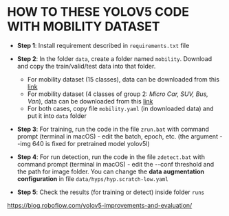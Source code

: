 # HOW TO THESE YOLOV5 CODE WITH MOBILITY DATASET

+ **Step 1**: Install requirement described in `requirements.txt` file

+ **Step 2**: In the folder `data`, create a folder named `mobility`. Download and copy the train/valid/test data into that folder.
  + For mobility dataset (15 classes), data can be downloaded from this [link](https://drive.google.com/drive/folders/12EiV92VHRoM8R9N9SL-3okPG2TU1fl5b?usp=sharing)
  + For mobility dataset (4 classes of group 2: *Micro Car, SUV, Bus, Van*), data can be downloaded from this [link](https://drive.google.com/drive/folders/12EiV92VHRoM8R9N9SL-3okPG2TU1fl5b?usp=sharing)
  + For both cases, copy file `mobility.yaml` (in downloaded data) and put it into `data` folder

+ **Step 3**: For training, run the code in the file `zrun.bat` with command prompt (terminal in macOS) - edit the batch, epoch, etc. (the argument --img 640 is fixed for pretrained model yolov5l)

+ **Step 4**: For run detection, run the code in the file `zdetect.bat` with command prompt (terminal in macOS) - edit the --conf threshold and the path for image folder.
You can change the **data augmentation configuration** in file `data/hyps/hyp.scratch-low.yaml`
  
+ **Step 5**: Check the results (for training or detect) inside folder `runs`

https://blog.roboflow.com/yolov5-improvements-and-evaluation/
